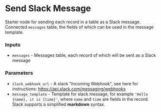 # Send Slack Message

Starter node for sending each record in a table as a Slack message. Connected
`messages` table, the fields of which can be used in the message template.

### Inputs
- `messages` - Messages table, each record of which will be sent as a Slack message

### Parameters

- `slack_webhook_url` - A slack "Incoming Webhook", see here for instructions: https://api.slack.com/messaging/webhooks
- `message_template` - Template for slack message, for example `'Hello {name}, it is {time}'`, where 
   `name` and `time` are fields in the record. Slack supports a simplified **markdown** syntax.
   
